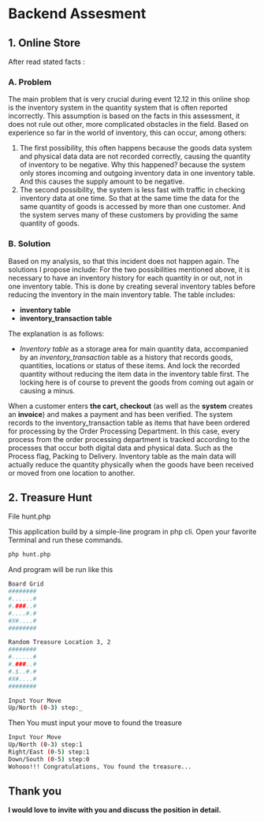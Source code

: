 # Backend Assesment

## 1. Online Store
After read stated facts :
### A. Problem
The main problem that is very crucial during event 12.12 in this online shop is the inventory system in the quantity system that is often reported incorrectly. This assumption is based on the facts in this assessment, it does not rule out other, more complicated obstacles in the field. Based on experience so far in the world of inventory, this can occur, among others:
   1. The first possibility, this often happens because the goods data system and physical data data are not recorded correctly, causing the quantity of inventory to be negative. Why this happened? because the system only stores incoming and outgoing inventory data in one inventory table. And this causes the supply amount to be negative.
   2. The second possibility, the system is less fast with traffic in checking inventory data at one time. So that at the same time the data for the same quantity of goods is accessed by more than one customer. And the system serves many of these customers by providing the same quantity of goods.
### B. Solution
Based on my analysis, so that this incident does not happen again. The solutions I propose include: 
For the two possibilities mentioned above, it is necessary to have an inventory history for each quantity in or out, not in one inventory table. This is done by creating several inventory tables before reducing the inventory in the main inventory table. The table includes:
   * **inventory table**
   * **inventory_transaction table**

The explanation is as follows:
* _Inventory table_ as a storage area for main quantity data, accompanied by an _inventory_transaction_ table as a history that records goods, quantities, locations or status of these items. And lock the recorded quantity without reducing the item data in the inventory table first. The locking here is of course to prevent the goods from coming out again or causing a minus.

When a customer enters **the cart, checkout** (as well as the **system** creates an **invoice**) and makes a payment and has been verified. The system records to the inventory_transaction table as items that have been ordered for processing by the Order Processing Department. In this case, every process from the order processing department is tracked according to the processes that occur both digital data and physical data. Such as the Process flag, Packing to Delivery. 
Inventory table as the main data will actually reduce the quantity physically when the goods have been received or moved from one location to another.

## 2. Treasure Hunt

File hunt.php

This application build by a simple-line program in php cli. Open your favorite Terminal and run these commands.

```sh
php hunt.php
```
And program will be run like this

```sh
Board Grid
########
#......#
#.###..#
#....#.#
#X#....#
########

Random Treasure Location 3, 2
########
#......#
#.###..#
#.$..#.#
#X#....#
########

Input Your Move
Up/North (0-3) step:_
```
Then You must input your move to found the treasure
```sh
Input Your Move
Up/North (0-3) step:1   
Right/East (0-5) step:1
Down/South (0-5) step:0
Wohooo!!! Congratulations, You found the treasure...
```

## Thank you
**I would love to invite with you and discuss the position in detail.**
